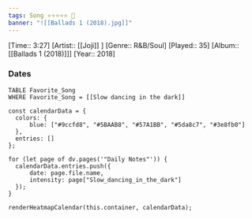 ```yaml
---
tags: Song ⭐⭐⭐⭐⭐ 💛
banner: "![[Ballads 1 (2018).jpg]]"
---
```

[Time:: 3:27]
[Artist:: [[Joji]] ]
[Genre:: R&B/Soul]
[Played:: 35]
[Album:: [[Ballads 1 (2018)]]]
[Year:: 2018]
### Dates
````dataview
TABLE Favorite_Song
WHERE Favorite_Song = [[Slow dancing in the dark]]
````
  ```dataviewjs
const calendarData = { 
	colors: { 
		blue: ["#9ccfd8", "#5BAAB8", "#57A1BB", "#5da8c7", "#3e8fb0"] 
	}, 
	entries: [] 
}; 

for (let page of dv.pages('"Daily Notes"')) { 
	calendarData.entries.push({ 
		date: page.file.name, 
		intensity: page["Slow_dancing_in_the_dark"]
	}); 
} 

renderHeatmapCalendar(this.container, calendarData);
```
